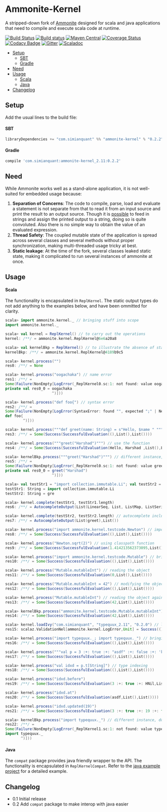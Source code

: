 Ammonite-Kernel
===

A stripped-down fork of [Ammonite](https://github.com/lihaoyi/Ammonite) designed for scala and java applications that need to compile and execute scala code at runtime.

[![Build Status](https://travis-ci.org/harshad-deo/Ammonite.svg?branch=master)](https://travis-ci.org/harshad-deo/Ammonite)
[![Build status](https://ci.appveyor.com/api/projects/status/elg05ga0wo3ds0wx?svg=true)](https://ci.appveyor.com/project/harshad-deo/ammonite)
[![Maven Central](https://maven-badges.herokuapp.com/maven-central/com.simianquant/ammonite-kernel_2.11/badge.svg)](https://maven-badges.herokuapp.com/maven-central/com.simianquant/ammonite-kernel_2.11)
[![Coverage Status](https://coveralls.io/repos/github/harshad-deo/Ammonite/badge.svg?branch=master)](https://coveralls.io/github/harshad-deo/Ammonite?branch=master)
[![Codacy Badge](https://api.codacy.com/project/badge/Grade/e249028e7b5c445982d5d39d97d1e371)](https://www.codacy.com/app/subterranean-hominid/Ammonite?utm_source=github.com&amp;utm_medium=referral&amp;utm_content=harshad-deo/Ammonite&amp;utm_campaign=Badge_Grade)
[![Gitter](https://badges.gitter.im/Ammonite-kernel/amonite-kernel.svg)](https://gitter.im/Ammonite-kernel/ammonite-kernel?utm_source=badge&utm_medium=badge&utm_campaign=pr-badge)
[![Scaladoc](http://javadoc-badge.appspot.com/com.simianquant/ammonite-kernel_2.11.svg?label=scaladoc)](http://javadoc-badge.appspot.com/com.simianquant/ammonite-kernel_2.11)

* [Setup](#setup)
  - [SBT](#sbt)
  - [Gradle](#gradle)
* [Need](#need)
* [Usage](#usage)
  - [Scala](#scala)
  - [Java](#java)
* [Changelog](#changelog)

Setup
-----

Add the usual lines to the build file:

#### SBT

```scala
libraryDependencies += "com.simianquant" %% "ammonite-kernel" % "0.2.2"
```

#### Gradle

```groovy
compile 'com.simianquant:ammonite-kernel_2.11:0.2.2'
```

Need
----

While Ammonite works well as a stand-alone application, it is not well-suited for embedded usage because:

1. **Separation of Concerns**: The code to compile, parse, load and evaluate a statement is not separate from that to read it from an input source and 
  print the result to an output source. Though it is [possible](https://github.com/lihaoyi/Ammonite/blob/master/amm/src/test/scala/ammonite/TestRepl.scala)
  to feed in strings and assign the printed output to a string, doing so is quite convoluted. Also there is no simple way to obtain
  the value of an evaluated expression.
2. **Thread Safety**: The coupled mutable state of the application is spread across several classes and several methods without proper synchronization, 
	making multi-threaded usage tricky at best.
3. **Static leakage**: At the time of the fork, several classes leaked static state, making it complicated to run several instances of ammonite at once. 

Usage
---

#### Scala

The functionality is encapsulated in `ReplKernel`. The static output types do not add anything to the examples below, and have been ommitted for clarity.

```scala
scala> import ammonite.kernel._ // bringing stuff into scope
import ammonite.kernel._

scala> val kernel = ReplKernel() // to carry out the operations
kernel: /**/ = ammonite.kernel.ReplKernel@6e6a20a8

scala> val kernelBkp = ReplKernel() // to illustrate the absence of static leakage
kernelBkp: /**/ = ammonite.kernel.ReplKernel@4189b9c5

scala> kernel.process("")
res0: /**/ = None

scala> kernel.process("oogachaka") // name error
res1: /**/ =
Some(Failure(NonEmpty[LogError(_ReplKernel0.sc:1: not found: value oogachaka
private val res0_0 = oogachaka
                     ^)]))

scala> kernel.process("def foo{") // syntax error
res2: /**/ =
Some(Failure(NonEmpty[LogError(SyntaxError: found "", expected ";" | Newline.rep(1) | "}" | `case` at index 8
def foo{
        ^)]))

scala> kernel.process("""def greet(name: String) = s"Hello, $name " """)
res3: /**/ = Some(Success(SuccessfulEvaluation((),List(),List())))

scala> kernel.process("""greet("Harshad")""") // use the function
res4: /**/ = Some(Success(SuccessfulEvaluation(Hello, Harshad ,List(),List())))

scala> kernelBkp.process("""greet("Harshad")""") // different instance, does not work 
res5: /**/ =
Some(Failure(NonEmpty[LogError(_ReplKernel0.sc:1: not found: value greet
private val res0_0 = greet("Harshad")
                     ^)]))

scala> val testStr1 = "import collection.immutable.Li"; val testStr2 = "gre"
testStr1: String = import collection.immutable.Li
testStr2: String = gre

scala> kernel.complete(testStr1, testStr1.length)
res6: /**/ = AutocompleteOutput(List(LinearSeq, List, ListMap, ListSerializeEnd, ListSet),List())

scala> kernel.complete(testStr2, testStr2.length) // autocomplete includes names defined earlier
res7: /**/ = AutocompleteOutput(List(greet),List())

scala> kernel.process("import ammonite.kernel.testcode.Newton") // importing classpath objects
res8: /**/ = Some(Success(SuccessfulEvaluation((),List(),List())))

scala> kernel.process("Newton.sqrt(2)") // using classpath function
res9: /**/ = Some(Success(SuccessfulEvaluation(1.414213562373095,List(),List())))

scala> kernel.process("import ammonite.kernel.testcode.Mutable") // bringing object into scope
res10: /**/ = Some(Success(SuccessfulEvaluation((),List(),List())))

scala> kernel.process("Mutable.mutableInt") // reading the object
res11: /**/ = Some(Success(SuccessfulEvaluation(0,List(),List())))

scala> kernel.process("Mutable.mutableInt = 42") // modifying the object
res12: /**/ = Some(Success(SuccessfulEvaluation((),List(),List())))

scala> kernel.process("Mutable.mutableInt") // reading the object again
res13: /**/ = Some(Success(SuccessfulEvaluation(42,List(),List())))

scala> kernelBkp.process("ammonite.kernel.testcode.Mutable.mutableInt") // visible to others
res14: /**/ = Some(Success(SuccessfulEvaluation(42,List(),List())))

scala> kernel.loadIvy("com.simianquant", "typequux_2.11", "0.2.0") // loading external library
res15: scalaz.ValidationNel[ammonite.kernel.LogError,Unit] = Success(())

scala> kernel.process("import typequux._; import typequux._") // bringing stuff into scope
res16: /**/ = Some(Success(SuccessfulEvaluation((),List(),List())))

scala> kernel.process("""val p = 3 :+: true :+: "asdf" :+: false :+: 'k' :+: () :+: 13 :+: 9.3 :+: HNil""")
res17: /**/ = Some(Success(SuccessfulEvaluation((),List(),List())))

scala> kernel.process("val idxd = p.t[String]") // type indexing
res18: /**/ = Some(Success(SuccessfulEvaluation((),List(),List())))

scala> kernel.process("idxd.before")
res19: /**/ = Some(Success(SuccessfulEvaluation(3 :+: true :+: HNil,List(),List())))

scala> kernel.process("idxd.at")
res20: /**/ = Some(Success(SuccessfulEvaluation(asdf,List(),List())))

scala> kernel.process("idxd.updated(19)")
res21: /**/ = Some(Success(SuccessfulEvaluation(3 :+: true :+: 19 :+: false :+: k :+: () :+: 13 :+: 9.3 :+: HNil,List(),List())))

scala> kernelBkp.process("import typequux._") // different instance, does not have dependency loaded
res22: /**/ =
Some(Failure(NonEmpty[LogError(_ReplKernel1.sc:1: not found: value typequux
import typequux._
       ^)]))
```


#### Java

The `compat` package provides java friendly wrapper to the API. The functionality is encapsulated in `ReplKernelCompat`. Refer to the [java example project](https://github.com/harshad-deo/ammonite-kernel-java-example) for a detailed example.

Changelog
----

* 0.1 Initial release
* 0.2 Add `compat` package to make interop with java easier



